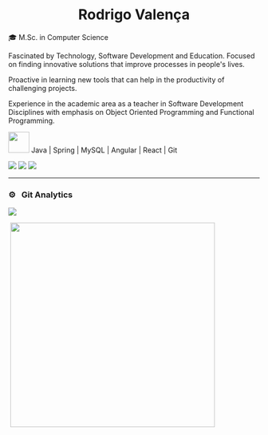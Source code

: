 
<h1 align="center">Rodrigo Valença</h1>

🎓 M.Sc. in Computer Science

Fascinated by Technology, Software Development and Education. Focused on finding innovative solutions that improve processes in people's lives.

Proactive in learning new tools that can help in the productivity of challenging projects.

Experience in the academic area as a teacher in Software Development Disciplines with emphasis on Object Oriented Programming and Functional Programming.

<img src="https://cdn-icons-png.flaticon.com/512/5047/5047053.png" height="42" width="42" />  Java | Spring | MySQL | Angular | React | Git

[<img src="https://img.shields.io/badge/linkedin-%230077B5.svg?&style=for-the-badge&logo=linkedin&logoColor=white" />](https://linkedin.com/in/rodrigovalencafrade)
[<img src="https://img.shields.io/badge/WhatsApp-25D366?style=for-the-badge&logo=whatsapp&logoColor=white"/>](http://wa.me/5584999900123)
<a href = "mailto:rodrigo.rvcf@gmail.com"><img src="https://img.shields.io/badge/Gmail-D14836?style=for-the-badge&logo=gmail&logoColor=white"/></a>
<hr>


### ⚙️ &nbsp; Git Analytics

<p><img align="center" src="https://github-readme-stats-sigma-five.vercel.app/api?username=rodrigovcf&theme=dark&show_icons=true" /></p>
<p>&nbsp;<img align="center" src="https://github-readme-stats-sigma-five.vercel.app/api/top-langs/?username=rodrigovcf&theme=dark&layout=compact" width="410" /></p>
